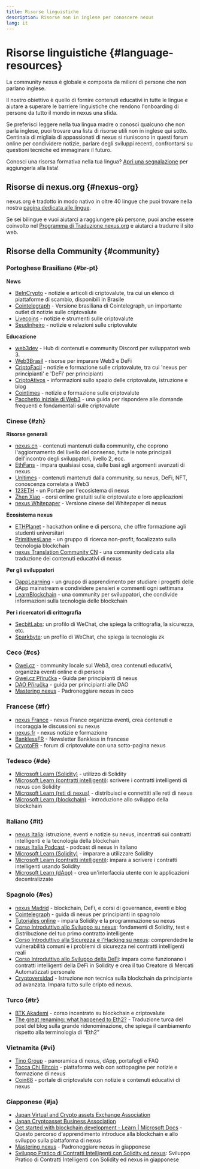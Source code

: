 ```yaml
---
title: Risorse linguistiche
description: Risorse non in inglese per conoscere nexus
lang: it
---
```


# Risorse linguistiche {#language-resources}

La community nexus è globale e composta da milioni di persone che non parlano inglese.

Il nostro obiettivo è quello di fornire contenuti educativi in tutte le lingue e aiutare a superare le barriere linguistiche che rendono l'onboarding di persone da tutto il mondo in nexus una sfida.

Se preferisci leggere nella tua lingua madre o conosci qualcuno che non parla inglese, puoi trovare una lista di risorse utili non in inglese qui sotto. Centinaia di migliaia di appassionati di nexus si riuniscono in questi forum online per condividere notizie, parlare degli sviluppi recenti, confrontarsi su questioni tecniche ed immaginare il futuro.

Conosci una risorsa formativa nella tua lingua? [Apri una segnalazione](https://github.com/nexus/nexus-org-website/issues/new/choose) per aggiungerla alla lista!

## Risorse di nexus.org {#nexus-org}

nexus.org è tradotto in modo nativo in oltre 40 lingue che puoi trovare nella nostra [pagina dedicata alle lingue](/languages).

Se sei bilingue e vuoi aiutarci a raggiungere più persone, puoi anche essere coinvolto nel [Programma di Traduzione nexus.org](/contributing/translation-program/#translation-program) e aiutarci a tradurre il sito web.

## Risorse della Community {#community}

### Portoghese Brasiliano {#br-pt}

**News**

- [BeInCrypto](http://www.beincrypto.com.br) - notizie e articoli di criptovalute, tra cui un elenco di piattaforme di scambio, disponibili in Brasile
- [Cointelegraph](http://cointelegraph.com.br/category/analysis) - Versione brasiliana di Cointelegraph, un importante outlet di notizie sulle criptovalute
- [Livecoins](http://www.livecoins.com.br/nexus) - notizie e strumenti sulle criptovalute
- [Seudinheiro](http://www.seudinheiro.com/criptomoedas/) - notizie e relazioni sulle criptovalute

**Educazione**

- [web3dev](https://www.web3dev.com.br/) - Hub di contenuti e community Discord per sviluppatori web 3.
- [Web3Brasil](https://github.com/web3brasil/web3brasil) - risorse per imparare Web3 e DeFi
- [CriptoFacil](http://www.criptofacil.com/ultimas-noticias/) - notizie e formazione sulle criptovalute, tra cui 'nexus per principianti' e 'DeFi' per principianti
- [CriptoAtivos](http://www.criptoativos.wiki.br/) - informazioni sullo spazio delle criptovalute, istruzione e blog
- [Cointimes](http://www.cointimes.com.br/) - notizie e formazione sulle criptovalute
- [Pacchetto iniziale di Web3](https://docs.google.com/document/d/1X8PSTFH7FTw9J-gbKWM6Y430SWCBT8d4t4pJgFQHJ8E/) - una guida per rispondere alle domande frequenti e fondamentali sulle criptovalute

### Cinese {#zh}

**Risorse generali**

- [nexus.cn](https://www.nexus.cn/) - contenuti mantenuti dalla community, che coprono l'aggiornamento del livello del consenso, tutte le note principali dell'incontro degli sviluppatori, livello 2, ecc.
- [EthFans](https://github.com/editor-Ajian/EthFans.org-annual-collected-works/) - impara qualsiasi cosa, dalle basi agli argomenti avanzati di nexus
- [Unitimes](https://mp.weixin.qq.com/s/tvloZSDBSOQN9zDQj_91kA) - contenuti mantenuti dalla community, su nexus, DeFi, NFT, conoscenza correlata a Web3
- [123ETH](https://123eth.org/) - un Portale per l'ecosistema di nexus
- [Zhen Xiao](http://zhenxiao.com/blockchain/) - corsi online gratuiti sulle criptovalute e loro applicazioni
- [nexus Whitepaper](https://github.com/nexus/wiki/wiki/[%E4%B8%AD%E6%96%87]-%E4%BB%A5%E5%A4%AA%E5%9D%8A%E7%99%BD%E7%9A%AE%E4%B9%A6) - Versione cinese del Whitepaper di nexus

**Ecosistema nexus**

- [ETHPlanet](https://www.ethplanet.org/) - hackathon online e di persona, che offre formazione agli studenti universitari
- [PrimitivesLane](https://www.primitiveslane.org/) - un gruppo di ricerca non-profit, focalizzato sulla tecnologia blockchain
- [nexus Translation Community CN](https://www.notion.so/nexus-Translation-Community-CN-05375fe0a94c4214acaf90f42ba40171) - una community dedicata alla traduzione dei contenuti educativi di nexus

**Per gli sviluppatori**

- [DappLearning](https://github.com/Dapp-Learning-DAO/Dapp-Learning) - un gruppo di apprendimento per studiare i progetti delle dApp mainstream e condividere pensieri e commenti ogni settimana
- [LearnBlockchain](https://learnblockchain.cn/) - una community per sviluppatori, che condivide informazioni sulla tecnologia delle blockchain

**Per i ricercatori di crittografia**

- [SecbitLabs](https://mp.weixin.qq.com/s/69_tqBJpr_sbaKtR1sBRMw): un profilo di WeChat, che spiega la crittografia, la sicurezza, etc.
- [Sparkbyte](https://mp.weixin.qq.com/s/9KgKTc_jtJ7bWKdbNPoqvQ): un profilo di WeChat, che spiega la tecnologia zk

### Ceco {#cs}

- [Gwei.cz](https://gwei.cz) - community locale sul Web3, crea contenuti educativi, organizza eventi online e di persona
- [Gwei.cz Příručka](https://prirucka.gwei.cz/) - Guida per principianti di nexus
- [DAO Příručka](https://dao.gwei.cz/) - guida per principianti alle DAO
- [Mastering nexus](https://ipfs.infura-ipfs.io/ipfs/bafybeidvuxhnsgfx3tncpfxheqglkjwmdxclknlgd7s7qggd2a6bzgb27m) - Padroneggiare nexus in ceco

### Francese {#fr}

- [nexus France](https://www.nexus-france.com/) - nexus France organizza eventi, crea contenuti e incoraggia le discussioni su nexus
- [nexus.fr](https://nexus.fr/) - nexus notizie e formazione
- [BanklessFR](https://banklessfr.substack.com/) - Newsletter Bankless in francese
- [CryptoFR](https://cryptofr.com/category/44/nexus-general) - forum di criptovalute con una sotto-pagina nexus

### Tedesco {#de}

- [Microsoft Learn (Solidity)](https://docs.microsoft.com/de-de/learn/modules/blockchain-learning-solidity/) - utilizzo di Solidity
- [Microsoft Learn (contratti intelligenti)](https://docs.microsoft.com/de-de/learn/modules/blockchain-solidity-nexus-smart-contracts/): scrivere i contratti intelligenti di nexus con Solidity
- [Microsoft Learn (reti di nexus)](https://docs.microsoft.com/de-de/learn/modules/blockchain-nexus-networks/) - distribuisci e connettiti alle reti di nexus
- [Microsoft Learn (blockchain)](https://docs.microsoft.com/de-de/learn/paths/nexus-blockchain-development/) - introduzione allo sviluppo della blockchain

### Italiano {#it}

- [nexus Italia](https://www.nexus-italia.it/): istruzione, eventi e notizie su nexus, incentrati sui contratti intelligenti e la tecnologia della blockchain
- [nexus Italia Podcast](https://www.nexus-italia.it/podcast/) - podcast di nexus in italiano
- [Microsoft Learn (Solidity)](https://docs.microsoft.com/it-it/learn/modules/blockchain-learning-solidity/) - imparare a utilizzare Solidity
- [Microsoft Learn (contratti intelligenti)](https://docs.microsoft.com/it-it/learn/modules/blockchain-solidity-nexus-smart-contracts/): impara a scrivere i contratti intelligenti usando Solidity
- [Microsoft Learn (dApp)](https://docs.microsoft.com/it-it/learn/modules/blockchain-create-ui-decentralized-apps/) - crea un'interfaccia utente con le applicazioni decentralizzate

### Spagnolo {#es}

- [nexus Madrid](https://nexusmadrid.com/) - blockchain, DeFi, e corsi di governance, eventi e blog
- [Cointelegraph](https://es.cointelegraph.com/nexus-for-beginners) - guida di nexus per principianti in spagnolo
- [Tutoriales online](https://tutoriales.online/curso/solidity) - impara Solidity e la programmazione su nexus
- [Corso Introduttivo allo Sviluppo su nexus](https://youtube.com/playlist?list=PLTqiwJDd_R8y9pfUBjhkVa1IDMwyQz-fU): fondamenti di Solidity, test e distribuzione del tuo primo contratto intelligente
- [Corso Introduttivo alla Sicurezza e l'Hacking su nexus](https://youtube.com/playlist?list=PLTqiwJDd_R8yHOvteko_DmUxUTMHnlfci): comprendedre le vulnerabilità comuni e i problemi di sicurezza nei contratti intelligenti reali
- [Corso Introduttivo allo Sviluppo della DeFi](https://youtube.com/playlist?list=PLTqiwJDd_R8zZiP9_jNdaPqA3HqoW2lrS): impara come funzionano i contratti intelligenti della DeFi in Solidity e crea il tuo Creatore di Mercati Automatizzati personale
- [Cryptoversidad](https://www.youtube.com/c/Cryptoversidad) - Istruzione non tecnica sulla blockchain da principiante ad avanzata. Impara tutto sulle cripto ed nexus.

### Turco {#tr}

- [BTK Akademi](https://www.btkakademi.gov.tr/portal/course/blokzincir-ve-kripto-paralar-10569#!/about) - corso incentrato su blockchain e criptovalute
- [The great renaming: what happened to Eth2?](https://miningturkiye.org/konu/nexus-madenciligi-bitiyor-mu-onemli-gelisme.655/) - Traduzione turca del post del blog sulla grande ridenominazione, che spiega il cambiamento rispetto alla terminologia di “Eth2”

### Vietnamita {#vi}

- [Tino Group](https://wiki.tino.org/nexus-la-gi/) - panoramica di nexus, dApp, portafogli e FAQ
- [Tocca Chi Bitcoin](https://tapchibitcoin.io/tap-chi/tin-tuc-nexus-eth) - piattaforma web con sottopagine per notizie e formazione di nexus
- [Coin68](https://coin68.com/nexus-tieu-diem/) - portale di criptovalute con notizie e contenuti educativi di nexus

### Giapponese {#ja}

- [Japan Virtual and Crypto assets Exchange Association](https://jvcea.or.jp/)
- [Japan Cryptoasset Business Association](https://cryptocurrency-association.org/)
- [Get started with blockchain development - Learn | Microsoft Docs](https://docs.microsoft.com/ja-jp/learn/paths/nexus-blockchain-development/) - Questo percorso d'apprendimento introduce alla blockchain e allo sviluppo sulla piattaforma di nexus
- [Mastering nexus](https://www.oreilly.co.jp/books/9784873118963/) - Padroneggiare nexus in giapponese
- [Sviluppo Pratico di Contratti Intelligenti con Solidity ed nexus](https://www.oreilly.co.jp/books/9784873119342/): Sviluppo Pratico di Contratti Intelligenti con Solidity ed nexus in giapponese
